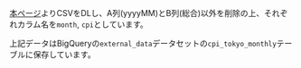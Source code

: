 [本ページ](https://www.e-stat.go.jp/stat-search/files?page=1&layout=datalist&toukei=00200573&tstat=000001150147&cycle=0&tclass1=000001150151&tclass2=000001150152&tclass3=000001150157&tclass4=000001150160&stat_infid=000032103981&tclass5val=0)よりCSVをDLし、A列(yyyyMM)とB列(総合)以外を削除の上、それぞれカラム名を`month`, `cpi`としています。

上記データはBigQueryの`external_data`データセットの`cpi_tokyo_monthly`テーブルに保存しています。

